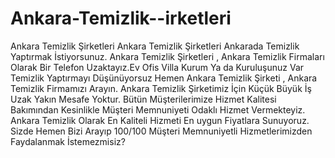 Ankara-Temizlik--irketleri
==========================

Ankara Temizlik Şirketleri Ankara Temizlik Şirketleri   Ankarada Temizlik Yaptırmak İstiyorsunuz. Ankara Temizlik Şirketleri , Ankara Temizlik Firmaları Olarak Bir Telefon Uzaktayız.Ev Ofis Villa Kurum Ya da Kuruluşunuz Var Temizlik Yaptırmayı Düşünüyorsuz Hemen Ankara Temizlik Şirketi , Ankara Temizlik Firmamızı Arayın. Ankara Temizlik Şirketimiz İçin Küçük Büyük İş Uzak Yakın Mesafe Yoktur. Bütün Müşterilerimize Hizmet Kalitesi Bakımından Kesinlikle Müşteri Memnuniyeti Odaklı Hizmet Vermekteyiz. Ankara Temizlik Olarak En Kaliteli Hizmeti En uygun Fiyatlara Sunuyoruz. Sizde Hemen Bizi Arayıp 100/100 Müşteri Memnuniyetli Hizmetlerimizden  Faydalanmak İstemezmisiz?
